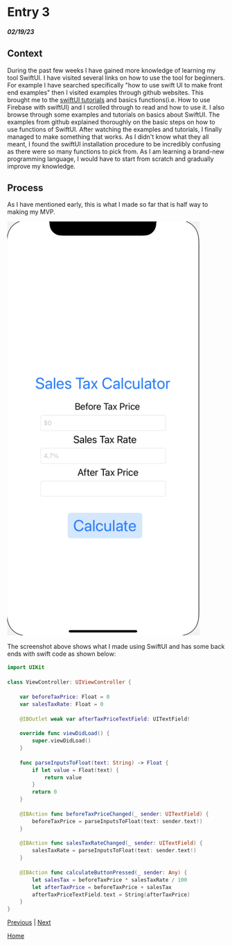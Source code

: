 # Entry 3
##### 02/19/23

## Context
During the past few weeks I have gained more knowledge of learning my tool SwiftUI. I have visited several links on how to use the tool for beginners. For example I have searched specifically "how to use swift UI to make front end examples" then I visited examples through github websites. This brought me to the [swiftUI tutorials](https://github.com/mrcflorian/swiftUI-tutorials) and basics functions(i.e. How to use Firebase with swiftUI) and I scrolled through to read and how to use it. I also browse through some examples and tutorials on basics about SwiftUI. The examples from github explained thoroughly on the basic steps on how to use functions of SwiftUI. After watching the examples and tutorials, I finally managed to make something that works. As I didn't know what they all meant, I found the swiftUI installation procedure to be incredibly confusing as there were so many functions to pick from. As I am learning a brand-new programming language, I would have to start from scratch and gradually improve my knowledge.

## Process

As I have mentioned early, this is what I made so far that is half way to making my MVP.

![Preview](https://github.com/mukhammadlatifl1280/apcsa-freedom-project/blob/master/screenshot1.png)

The screenshot above shows what I made using SwiftUI and has some back ends with swift code as shown below:

```swift
import UIKit

class ViewController: UIViewController {
    
    var beforeTaxPrice: Float = 0
    var salesTaxRate: Float = 0
    
    @IBOutlet weak var afterTaxPriceTextField: UITextField!
    
    override func viewDidLoad() {
        super.viewDidLoad()
    }
    
    func parseInputsToFloat(text: String) -> Float {
        if let value = Float(text) {
            return value
        }
        return 0
    }

    @IBAction func beforeTaxPriceChanged(_ sender: UITextField) {
        beforeTaxPrice = parseInputsToFloat(text: sender.text!)
    }
    
    @IBAction func salesTaxRateChanged(_ sender: UITextField) {
        salesTaxRate = parseInputsToFloat(text: sender.text!)
    }
    
    @IBAction func calculateButtonPressed(_ sender: Any) {
        let salesTax = beforeTaxPrice * salesTaxRate / 100
        let afterTaxPrice = beforeTaxPrice + salesTax
        afterTaxPriceTextField.text = String(afterTaxPrice)
    }
}
```

[Previous](entry02.md) | [Next](entry04.md)

[Home](../README.md)
